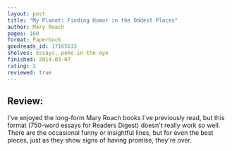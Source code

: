 ```yaml
---
layout: post
title: "My Planet: Finding Humor in the Oddest Places"
author: Mary Roach
pages: 160
format: Paperback
goodreads_id: 17165633
shelves: essays, poke-in-the-eye
finished: 2014-03-07
rating: 2
reviewed: true
---
```

## Review:
<div class="review">
I've enjoyed the long-form Mary Roach books I've previously read, but this format (750-word essays for Readers Digest) doesn't really work so well. There are the occasional funny or insightful lines, but for even the best pieces, just as they show signs of having promise, they're over.
</div>
